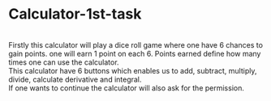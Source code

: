 # Calculator-1st-task
<br> 
Firstly this calculator will play a dice roll game where one have 6 chances to gain points. one will earn 1 point on each 6. Points earned define how many times one can use the calculator.
<br>
This calculator have 6 buttons which enables us to add, subtract, multiply, divide, calculate derivative and integral.
<br>
If one wants to continue the calculator will also ask for the permission.
